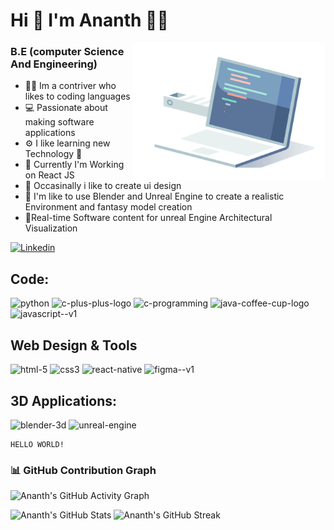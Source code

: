 # Hi 👋 I'm Ananth 👩‍💻

<img align="right" height="220" width="310" src="https://github.com/Ananth002/ICONS/blob/14ecce43908f11d8f5ddd5041c537829d3e65503/animate-1.gif"/>

### B.E (computer Science And Engineering)

- 🐱‍👤 Im a contriver who likes to coding languages
- 💻 Passionate about making software applications 
- ⚙ I like learning new Technology 🔧
- 🎇 Currently I'm Working on React JS 
- 📲 Occasinally i like to create ui design 
- 🌟 I'm like to use Blender and Unreal Engine to create a realistic Environment and fantasy model creation 
- 🌌Real-time Software content for unreal Engine Architectural Visualization
  
[![Linkedin](https://img.shields.io/badge/LinkedIn-0077B5?style=for-the-badge&logo=linkedin&logoColor=white)](https://www.linkedin.com/in/ananth-j-aj/)
## Code: 
<img width="50" height="50" src="https://img.icons8.com/fluency/48/python.png" alt="python"/>  <img width="50" height="50" src="https://img.icons8.com/color/48/c-plus-plus-logo.png" alt="c-plus-plus-logo"/>  <img width="50" height="50" src="https://img.icons8.com/color/48/c-programming.png" alt="c-programming"/>  <img width="50" height="50" src="https://img.icons8.com/color/48/java-coffee-cup-logo.png" alt="java-coffee-cup-logo"/>  <img width="50" height="50" src="https://img.icons8.com/color/48/javascript--v1.png" alt="javascript--v1"/>
## Web Design & Tools
<img width="50" height="50" src="https://img.icons8.com/color/48/html-5.png" alt="html-5"/>  <img width="50" height="50" src="https://img.icons8.com/color/48/css3.png" alt="css3"/>  <img width="50" height="50" src="https://img.icons8.com/color/48/react-native.png" alt="react-native"/>  <img width="50" height="50" src="https://img.icons8.com/color/48/figma--v1.png" alt="figma--v1"/>
## 3D Applications:
<img width="50" height="50" placeholder="hi" src="https://img.icons8.com/fluency/48/blender-3d.png" alt="blender-3d"/>  <img width="48" height="48" src="https://img.icons8.com/color/48/unreal-engine.png" alt="unreal-engine"/>
```
HELLO WORLD!
```
### 📊 GitHub Contribution Graph

![Ananth's GitHub Activity Graph](https://github-readme-activity-graph.vercel.app/graph?username=Ananth002&theme=github-compact)

![Ananth's GitHub Stats](https://github-readme-stats.vercel.app/api?username=Ananth002&show_icons=true&theme=dracula)   ![Ananth's GitHub Streak](https://github-readme-streak-stats.herokuapp.com/?user=Ananth002&theme=dracula)
